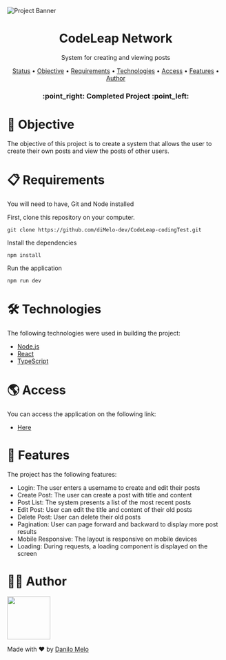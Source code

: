 

![Project Banner](https://user-images.githubusercontent.com/115842979/231871891-6da3c44b-b802-40b9-a913-3c290b1a6145.png)


<h1 align="center">CodeLeap Network</h1>
<p align="center">System for creating and viewing posts</p>

<p align="center">
  <a href="#status">Status</a> •
  <a href="#objective">Objective</a> •
  <a href="#requirements">Requirements</a> •
  <a href="#technologies">Technologies</a> •
  <a href="#access">Access</a> •
  <a href="#features">Features</a> •
  <a href="#author">Author</a>
</p>

<h3 id="status" align="center"> 
    :point_right:  Completed Project  :point_left:
</h3>

# :dart: Objective
<p id="objective">The objective of this project is to create a system that allows the user to create their own posts and view the posts of other users.</p>

# :clipboard: Requirements
<p id="requirements">You will need to have, Git and Node installed</p>
<p>First, clone this repository on your computer.</p>

```git
git clone https://github.com/diMelo-dev/CodeLeap-codingTest.git
```

<p>Install the dependencies</p>

```git
npm install
```

<p>Run the application</p>

```git
npm run dev
```

# 🛠 Technologies

<p id="technologies">The following technologies were used in building the project:</p>

- [Node.js](https://nodejs.org/en/)
- [React](https://pt-br.reactjs.org/)
- [TypeScript](https://www.typescriptlang.org/)

# :earth_americas: Access

You can access the application on the following link:
- [Here](https://codeleap-danilomelo.netlify.app/)

# :wave: Features

<p id="features">The project has the following features:</p>

- Login: The user enters a username to create and edit their posts
- Create Post: The user can create a post with title and content
- Post List: The system presents a list of the most recent posts
- Edit Post: User can edit the title and content of their old posts
- Delete Post: User can delete their old posts
- Pagination: User can page forward and backward to display more post results
- Mobile Responsive: The layout is responsive on mobile devices
- Loading: During requests, a loading component is displayed on the screen


# :raising_hand_man: Author

<img id="author" src="https://user-images.githubusercontent.com/115842979/231891383-55bdb24d-e5c3-4c16-99e3-02d49f0049b6.png" width="100" />

Made with :heart: by [Danilo Melo](https://www.linkedin.com/in/danilo-melo-788337215/)

